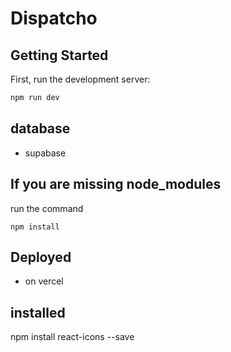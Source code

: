 # Dispatcho

## Getting Started

First, run the development server:

```bash
npm run dev
```

## database
- supabase

## If you are missing node_modules
run the command
```
npm install
```

## Deployed
- on vercel

## installed 
npm install react-icons --save
